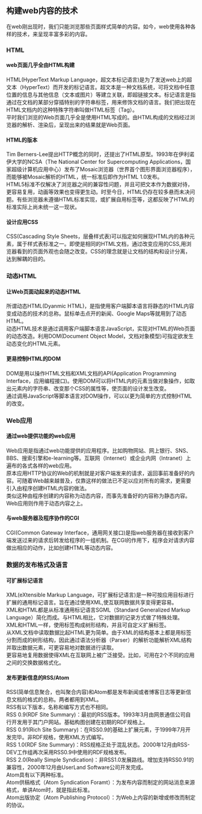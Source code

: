## 构建web内容的技术  
在web刚出现时，我们只能浏览那些页面样式简单的内容。如今，web使用各种各样的技术，来呈现丰富多彩的内容。  
### HTML  
#### web页面几乎全由HTML构建  
HTML(HyperText Markup Language，超文本标记语言)是为了发送web上的超文本（HyperText）而开发的标记语言。超文本是一种文档系统，可将文档中任意位置的信息与其他信息（文本或图片）等建立关联，即超链接文本。标记语言是指通过在文档的某部分穿插特别的字符串标签，用来修饰文档的语言。我们把出现在HTML文档内的这种特殊字符串叫做HTML标签（Tag）。  
平时我们浏览的Web页面几乎全是使用HTML写成的。由HTML构成的文档经过浏览器的解析、渲染后，呈现出来的结果就是Web页面。  
#### HTML的版本  
Tim Berners-Lee提出HTTP概念的同时，还提出了HTML原型。1993年在伊利诺伊大学的NCSA（The National Center for Supercomputing Applications，国 家超级计算机应用中心）发布了Mosaic浏览器（世界首个图形界面浏览器程序），而能够被Mosaic解析的HTML，统一标准后即作为HTML 1.0发布。  
HTML5标准不仅解决了浏览器之间的兼容性问题，并且可把文本作为数据对待，更容易复用，动画等效果也变得更生动。时至今日，HTML仍存在较多悬而未决问题。有些浏览器未遵循HTML标准实现，或扩展自用标签等，这都反映了HTML的标准实际上尚未统一这一现状。  
#### 设计应用CSS  
CSS(Cascading Style Sheets，层叠样式表)可以指定如何展现HTML内的各种元素，属于样式表标准之一。即使是相同的HTML文档，通过改变应用的CSS,用浏览器看到的页面外观也会随之改变。CSS的理念就是让文档的结构和设计分离，达到解耦的目的。  
### 动态HTML  
#### 让Web页面动起来的动态HTML  
所谓动态HTML(Dyanmic HTML)，是指使用客户端脚本语言将静态的HTML内容变成动态的技术的总称。鼠标单击点开的新闻、Google Maps等就用到了动态HTML。  
动态HTML技术是通过调用客户端脚本语言JavaScript，实现对HTML的Web页面的动态改造。利用DOM(Document Object Model，文档对象模型)可指定欲发生动态变化的HTML元素。  
#### 更易控制HTML的DOM  
DOM是用以操作HTML文档和XML文档的API(Application Programming Interface，应用编程接口)。使用DOM可以将HTML内的元素当做对象操作，如取出元素内的字符串、改变那个CSS的属性等，使页面的设计发生改变。  
通过调用JavaScript等脚本语言对DOM操作，可以以更为简单的方式控制HTML的改变。  
### Web应用  
#### 通过web提供功能的web应用  
Web应用是指通过web功能提供的应用程序。比如购物网站、网上银行、SNS、BBS、搜索引擎和e-learning等。互联网（Internet）或企业内网（Intranet）上遍布的各式各样的web应用。  
原本应用HTTP协议的Web的机制就是对客户端发来的请求，返回事前准备好的内容。可随着Web越来越普及，仅靠这样的做法已不足以应对所有的需求，更需要引入由程序创建HTML内容的做法。  
类似这种由程序创建的内容称为动态内容，而事先准备好的内容称为静态内容。Web应用则作用于动态内容之上。  
#### 与web服务器及程序协作的CGI   
CGI(Common Gateway Interface，通用网关接口)是指web服务器在接收到客户端发送过来的请求后转发给程序的一组机制。在CGI的作用下，程序会对请求内容做出相应的动作，比如创建HTML等动态内容。  
### 数据的发布格式及语言  
#### 可扩展标记语言  
XML(eXtensible Markup Language，可扩展标记语言)是一种可按应用目标进行扩展的通用标记语言。旨在通过使用XML,使互联网数据共享变得更容易。  
XML和HTML都是从标准通用标记语言SGML（Standard Generalized Markup Language）简化而成。与HTML相比，它对数据的记录方式做了特殊处理。  
XML和HTML一样，使用标签构成树形结构，并且可自定义扩展标签。  
从XML文档中读取数据比起HTML更为简单。由于XML的结构基本上都是用标签分割而成的树形结构，因此通过语法分析器（Parser）的解析功能解析XML结构并取出数据元素，可更容易地对数据进行读取。  
更容易地复用数据使得XML在互联网上被广泛接受。比如，可用在2个不同的应用之间的交换数据格式化。  
#### 发布更新信息的RSS/Atom  
RSS(简单信息聚合，也叫聚合内容)和Atom都是发布新闻或者博客日志等更新信息文档的格式的总称。两者都用到XML。  
RSS有以下版本，名称和编写方式也不相同。  
RSS 0.9(RDF Site Summary)：最初的RSS版本。1993年3月由网景通信公司自行开发用于其门户网站。基础构图创建在初期的RDF规格上。  
RSS 0.91(Rich Site Summary)：在RSS0.9的基础上扩展元素，于1999年7月开发完毕。非RDF规格，使用XML方式编写。  
RSS 1.0(RDF Site Summary)：RSS规格正处于混乱状态。2000年12月由RSS-DEV工作组再次采用RSS0.9中使用的RDF规格发布。  
RSS 2.0(Really Simple Syndication)：非RSS1.0发展路线。增加支持RSS0.91的兼容性，2000年12月由UserLand Software公司开发完成。  
Atom具有以下两种标准。  
Atom供稿格式（Atom Syndication Foramt）：为发布内容而制定的网站消息来源格式，单讲Atom时，就是指此标准。  
Atom出版协定（Atom Publishing Protocol）：为Web上内容的新增或修改而制定的协议。  





